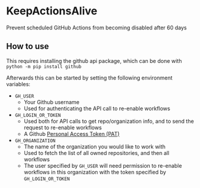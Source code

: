 # KeepActionsAlive
Prevent scheduled GitHub Actions from becoming disabled after 60 days

## How to use

This requires installing the github api package, which can be done with `python -m pip install github`

Afterwards this can be started by setting the following environment variables:
* `GH_USER`
  * Your Github username
  * Used for authenticating the API call to re-enable workflows
* `GH_LOGIN_OR_TOKEN`
  * Used both for API calls to get repo/organization info, and to send the request to re-enable workflows
  * A Github [Personal Access Token (PAT)](https://docs.github.com/en/rest/overview/other-authentication-methods#via-oauth-and-personal-access-tokens)
* `GH_ORGANIZATION`
  * The name of the organization you would like to work with
  * Used to fetch the list of all owned repositories, and then all workflows
  * The user specified by `GH_USER` will need permission to re-enable workflows in this organization with the token specified by `GH_LOGIN_OR_TOKEN`
